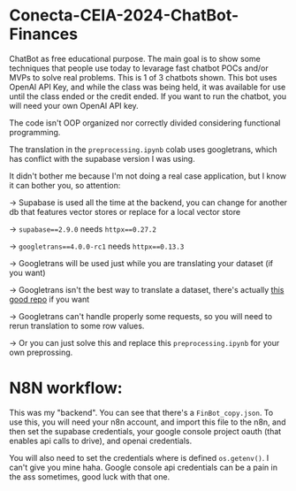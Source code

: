 # Conecta-CEIA-2024-ChatBot-Finances

 ChatBot as free educational purpose. The main goal is to show some techniques that people use today to levarage fast chatbot POCs and/or MVPs to solve real problems. This is 1 of 3 chatbots shown.
 This bot uses OpenAI API Key, and while the class was being held, it was available for use until the class ended or the credit ended.
 If you want to run the chatbot, you will need your own OpenAI API key.

 The code isn't OOP organized nor correctly divided considering functional programming.
 
 The translation in the `preprocessing.ipynb` colab uses googletrans, which has conflict with the supabase version I was using.
 
 It didn't bother me because I'm not doing a real case application, but I know it can bother you, so attention:
 
 -> Supabase is used all the time at the backend, you can change for another db that features vector stores or replace for a local vector store
 
 -> `supabase==2.9.0` needs `httpx==0.27.2`
 
 -> `googletrans==4.0.0-rc1` needs `httpx==0.13.3`

 -> Googletrans will be used just while you are translating your dataset (if you want)
 
 -> Googletrans isn't the best way to translate a dataset, there's actually [this good repo](https://github.com/vTuanpham/Large_dataset_translator?tab=readme-ov-file) if you want
 
 -> Googletrans can't handle properly some requests, so you will need to rerun translation to some row values.
 
 -> Or you can just solve this and replace this `preprocessing.ipynb` for your own preprossing.

# N8N workflow:

This was my "backend".
You can see that there's a `FinBot_copy.json`. To use this, you will need your n8n account, and import this file to the n8n, and then set the supabase credentials, your google console project oauth (that enables api calls to drive), and openai credentials.

You will also need to set the credentials where is defined `os.getenv()`.
I can't give you mine haha. Google console api credentials can be a pain in the ass sometimes, good luck with that one.
